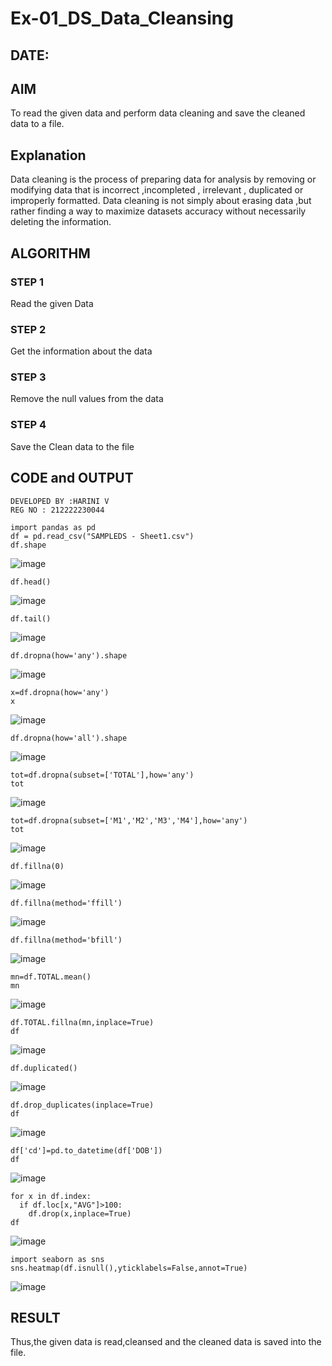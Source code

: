 # Ex-01_DS_Data_Cleansing
## DATE:


## AIM
To read the given data and perform data cleaning and save the cleaned data to a file. 

## Explanation
Data cleaning is the process of preparing data for analysis by removing or modifying data that is incorrect ,incompleted , irrelevant , duplicated or improperly formatted. 
Data cleaning is not simply about erasing data ,but rather finding a way to maximize datasets accuracy without necessarily deleting the information. 

## ALGORITHM
### STEP 1
Read the given Data
### STEP 2
Get the information about the data
### STEP 3
Remove the null values from the data
### STEP 4
Save the Clean data to the file

## CODE and OUTPUT

```
DEVELOPED BY :HARINI V
REG NO : 212222230044
```
```
import pandas as pd
df = pd.read_csv("SAMPLEDS - Sheet1.csv")
df.shape
```
![image](https://github.com/JoyceBeulah/ODD2023-Datascience-Ex01/assets/118343698/6eaa6cfe-3d00-41b8-936b-badc33c4c1d0)
```
df.head()
```
![image](https://github.com/JoyceBeulah/ODD2023-Datascience-Ex01/assets/118343698/8fd44750-4fd9-4cd6-9c03-593fbebd773a)
```
df.tail()
```
![image](https://github.com/JoyceBeulah/ODD2023-Datascience-Ex01/assets/118343698/3787a1e0-4e52-4175-bca5-4c4496db2686)
```
df.dropna(how='any').shape
```
![image](https://github.com/JoyceBeulah/ODD2023-Datascience-Ex01/assets/118343698/19cf1215-2746-4ae0-adea-8830805951a4)
```
x=df.dropna(how='any')
x
```
![image](https://github.com/JoyceBeulah/ODD2023-Datascience-Ex01/assets/118343698/6e3a0042-9fd3-4cd0-a036-a86227a03941)
```
df.dropna(how='all').shape
```
![image](https://github.com/JoyceBeulah/ODD2023-Datascience-Ex01/assets/118343698/fa31be01-7b43-4aaf-8cc3-7d7b8471487c)
```
tot=df.dropna(subset=['TOTAL'],how='any')
tot
```
![image](https://github.com/JoyceBeulah/ODD2023-Datascience-Ex01/assets/118343698/4228748b-9458-4e81-ad23-78ac068442f9)
```
tot=df.dropna(subset=['M1','M2','M3','M4'],how='any')
tot
```
![image](https://github.com/JoyceBeulah/ODD2023-Datascience-Ex01/assets/118343698/6c089800-de78-45d9-ac80-62a5970608cd)
```
df.fillna(0)
```
![image](https://github.com/JoyceBeulah/ODD2023-Datascience-Ex01/assets/118343698/46478637-5bb7-4975-b3d7-8d6a5a7b52a0)
```
df.fillna(method='ffill')
```
![image](https://github.com/JoyceBeulah/ODD2023-Datascience-Ex01/assets/118343698/deea7dc4-f8e1-407c-9200-406b1482374f)
```
df.fillna(method='bfill')
```
![image](https://github.com/JoyceBeulah/ODD2023-Datascience-Ex01/assets/118343698/0efc5712-bdcf-4f05-9a94-4cbb9e236719)
```
mn=df.TOTAL.mean()
mn
```
![image](https://github.com/JoyceBeulah/ODD2023-Datascience-Ex01/assets/118343698/250fe794-a40d-4223-8ecf-aa97389639f3)
```
df.TOTAL.fillna(mn,inplace=True)
df
```
![image](https://github.com/JoyceBeulah/ODD2023-Datascience-Ex01/assets/118343698/091ecdd4-6ba4-49d5-ba0b-7ddf4868e396)
```
df.duplicated()
```
![image](https://github.com/JoyceBeulah/ODD2023-Datascience-Ex01/assets/118343698/48c4d219-18e4-4563-9cce-57dd86de1a7a)
```
df.drop_duplicates(inplace=True)
df
```
![image](https://github.com/JoyceBeulah/ODD2023-Datascience-Ex01/assets/118343698/70294b50-5498-4b6b-bd75-04c5d6a9f544)
```
df['cd']=pd.to_datetime(df['DOB'])
df
```
![image](https://github.com/JoyceBeulah/ODD2023-Datascience-Ex01/assets/118343698/94661451-6a91-4c87-b073-1b6868135b7c)
```
for x in df.index:
  if df.loc[x,"AVG"]>100:
    df.drop(x,inplace=True)
df
```
![image](https://github.com/JoyceBeulah/ODD2023-Datascience-Ex01/assets/118343698/69c408f8-82d6-4e6f-a491-9a171aac300e)
```
import seaborn as sns
sns.heatmap(df.isnull(),yticklabels=False,annot=True)
```
![image](https://github.com/JoyceBeulah/ODD2023-Datascience-Ex01/assets/118343698/a1f17f1e-80f1-4514-8e29-331c260d531d)

## RESULT
Thus,the given data is read,cleansed and the cleaned data is saved into the file.
